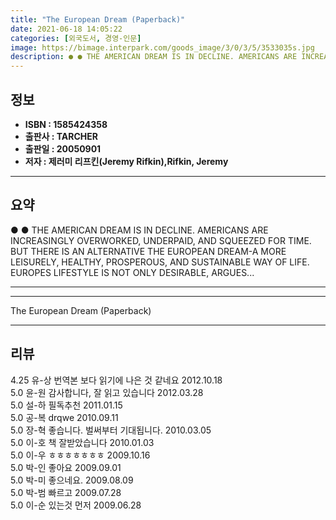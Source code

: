 ```yaml
---
title: "The European Dream (Paperback)"
date: 2021-06-18 14:05:22
categories: [외국도서, 경영-인문]
image: https://bimage.interpark.com/goods_image/3/0/3/5/3533035s.jpg
description: ● ● THE AMERICAN DREAM IS IN DECLINE. AMERICANS ARE INCREASINGLY OVERWORKED, UNDERPAID, AND SQUEEZED FOR TIME. BUT THERE IS AN ALTERNATIVE THE EUROPEAN DREAM-
---
```


## **정보**

- **ISBN : 1585424358**
- **출판사 : TARCHER**
- **출판일 : 20050901**
- **저자 : 제러미 리프킨(Jeremy Rifkin),Rifkin, Jeremy**

------



## **요약**

●  ●  THE AMERICAN DREAM IS IN DECLINE. AMERICANS ARE INCREASINGLY OVERWORKED, UNDERPAID, AND SQUEEZED FOR TIME. BUT THERE IS AN ALTERNATIVE THE EUROPEAN DREAM-A MORE LEISURELY, HEALTHY, PROSPEROUS, AND SUSTAINABLE WAY OF LIFE. EUROPES LIFESTYLE IS NOT ONLY DESIRABLE, ARGUES... 

------



------


The European Dream (Paperback) 

------


## **리뷰** 

4.25 유-상 번역본 보다 읽기에 나은 것 같네요 2012.10.18 <br/>5.0 윤-원 감사합니다, 잘 읽고 있습니다 2012.03.28 <br/>5.0 설-하 필독추천 2011.01.15 <br/>5.0 공-복 drqwe 2010.09.11 <br/>5.0 장-혁 좋습니다. 벌써부터 기대됩니다. 2010.03.05 <br/>5.0 이-호 책 잘받았습니다 2010.01.03 <br/>5.0 이-우 ㅎㅎㅎㅎㅎㅎㅎ 2009.10.16 <br/>5.0 박-인 좋아요 2009.09.01 <br/>5.0 박-미 좋으네요. 2009.08.09 <br/>5.0 박-범 빠르고 2009.07.28 <br/>5.0 이-순 있는것 먼저  2009.06.28 <br/>